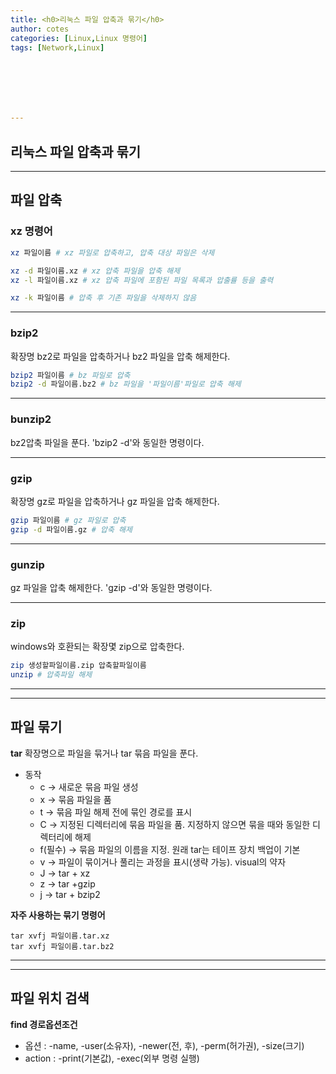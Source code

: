 ```yaml
---
title: <h0>리눅스 파일 압축과 묶기</h0>
author: cotes 
categories: [Linux,Linux 명령어]
tags: [Network,Linux]







---
```


## 리눅스 파일 압축과 묶기

------

## 파일 압축



### xz 명령어

```bash
xz 파일이름 # xz 파일로 압축하고, 압축 대상 파일은 삭제

xz -d 파일이름.xz # xz 압축 파일을 압축 해제
xz -l 파일이름.xz # xz 압축 파일에 포함된 파일 목록과 압출률 등을 출력

xz -k 파일이름 # 압축 후 기존 파일을 삭제하지 않음
```

------

### bzip2

확장명 bz2로 파일을 압축하거나 bz2 파일을 압축 해제한다.

```bash
bzip2 파일이름 # bz 파일로 압축
bzip2 -d 파일이름.bz2 # bz 파일을 '파일이름'파일로 압축 해제
```

------

### bunzip2

bz2압축 파일을 푼다. 'bzip2 -d'와 동일한 명령이다.

------

### gzip

확장명 gz로 파일을 압축하거나 gz 파일을 압축 해제한다.

```bash
gzip 파일이름 # gz 파일로 압축
gzip -d 파일이름.gz # 압축 해제
```

------

### gunzip

gz 파일을 압축 해제한다. 'gzip -d'와 동일한 명령이다.

------

### zip

windows와 호환되는 확장몇 zip으로 압축한다.

```bash
zip 생성할파일이름.zip 압축할파일이름 
unzip # 압축파일 해제
```

------

------

## 파일 묶기

**tar** 확장명으로 파일을 묶거나 tar 묶음 파일을 푼다.

* 동작
  * c -> 새로운 묶음 파일 생성
  * x -> 묶음 파일을 품
  * t -> 묶음 파일 해제 전에 묶인 경로를 표시
  * C -> 지정된 디렉터리에 묶음 파일을 품. 지정하지 않으면 묶을 때와 동일한 디렉터리에 해제
  * f(필수) -> 묶음 파일의 이름을 지정. 원래 tar는 테이프 장치 백업이 기본
  * v -> 파일이 묶이거나 풀리는 과정을 표시(생략 가능). visual의 약자
  * J -> tar + xz
  * z -> tar +gzip
  * j -> tar + bzip2

**자주 사용하는 묶기 명령어**

```
tar xvfj 파일이름.tar.xz
tar xvfj 파일이름.tar.bz2
```

------

------

## 파일 위치 검색

**find 경로옵션조건**

* 옵션 : -name, -user(소유자), -newer(전, 후), -perm(허가권), -size(크기)
* action : -print(기본값), -exec(외부 명령 실행)
